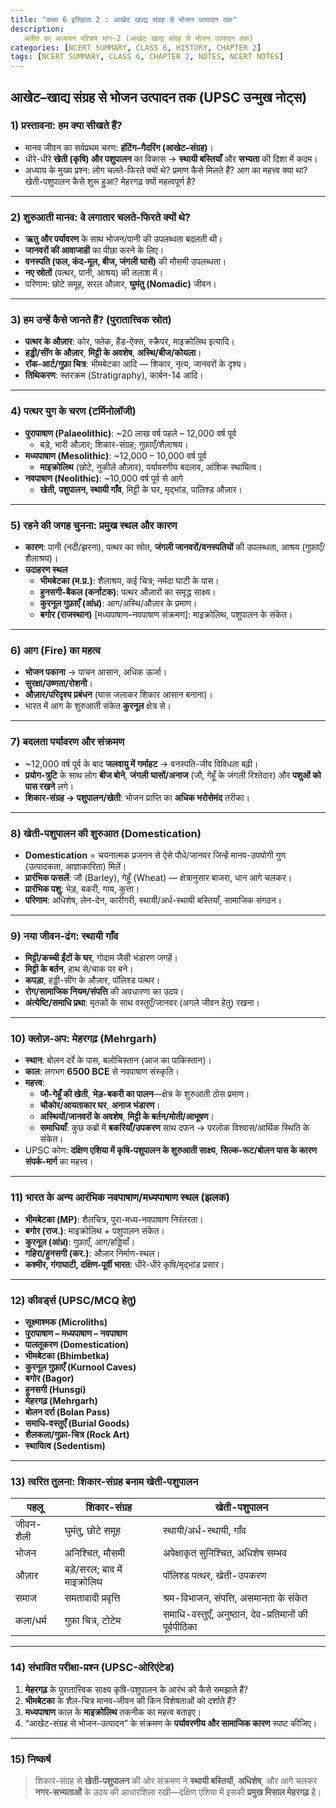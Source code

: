 ```yaml
---
title: "कक्षा 6 इतिहास 2 : आखेट खाद्य संग्रह से भोजन उत्पादन तक"
description: 
   अतीत का अध्ययन परिचय भाग-2 (आखेट खाद्य संग्रह से भोजन उत्पादन तक)
categories: [NCERT SUMMARY, CLASS 6, HISTORY, CHAPTER 2]
tags: [NCERT SUMMARY, CLASS 6, CHAPTER 2, NOTES, NCERT NOTES]
---
```


## आखेट–खाद्य संग्रह से भोजन उत्पादन तक (UPSC उन्मुख नोट्स)

### 1) प्रस्तावना: हम क्या सीखते हैं?
- मानव जीवन का सर्वप्रथम चरण: **हंटिंग–गैदरिंग (आखेट–संग्रह)**।
- धीरे-धीरे **खेती (कृषि) और पशुपालन** का विकास → **स्थायी बस्तियाँ** और **सभ्यता** की दिशा में कदम।
- अध्याय के मुख्य प्रश्न: लोग चलते-फिरते क्यों थे? प्रमाण कैसे मिलते हैं? आग का महत्त्व क्या था? खेती-पशुपालन कैसे शुरू हुआ? मेहरगढ़ क्यों महत्वपूर्ण है?

---

### 2) शुरुआती मानव: वे लगातार चलते-फिरते क्यों थे?
- **ऋतु और पर्यावरण** के साथ भोजन/पानी की उपलब्धता बदलती थी।
- **जानवरों की आवाजाही** का पीछा करने के लिए।
- **वनस्पति (फल, कंद-मूल, बीज, जंगली घासें)** की मौसमी उपलब्धता।
- **नए स्रोतों** (पत्थर, पानी, आश्रय) की तलाश में।
- परिणाम: छोटे समूह, सरल औज़ार, **घुमंतु (Nomadic)** जीवन।

---

### 3) हम उन्हें कैसे जानते हैं? (पुरातात्त्विक स्रोत)
- **पत्थर के औज़ार**: कोर, फ्लेक, हैंड-ऐक्स, स्क्रैपर, माइक्रोलिथ इत्यादि।
- **हड्डी/सींग के औज़ार**, **मिट्टी के अवशेष**, **अस्थि/बीज/कोयला**।
- **रॉक-आर्ट/गुफ़ा चित्र**: भीमबेटका आदि — शिकार, नृत्य, जानवरों के दृश्य।
- **तिथिकरण**: स्तरक्रम (Stratigraphy), कार्बन-14 आदि।

---

### 4) पत्थर युग के चरण (टर्मिनोलॉजी)
- **पुरापाषाण (Palaeolithic)**: ~20 लाख वर्ष पहले – 12,000 वर्ष पूर्व  
  - बड़े, भारी औज़ार; शिकार-संग्रह; गुफ़ाएँ/शैलाश्रय।
- **मध्यपाषाण (Mesolithic)**: ~12,000 – 10,000 वर्ष पूर्व  
  - **माइक्रोलिथ** (छोटे, नुकीले औज़ार), पर्यावरणीय बदलाव, आंशिक स्थायित्व।
- **नवपाषाण (Neolithic)**: ~10,000 वर्ष पूर्व से आगे  
  - **खेती, पशुपालन, स्थायी गाँव**, मिट्टी के घर, मृद्भांड, पालिश्ड औज़ार।

---

### 5) रहने की जगह चुनना: प्रमुख स्थल और कारण
- **कारण**: पानी (नदी/झरना), पत्थर का स्रोत, **जंगली जानवरों/वनस्पतियों** की उपलब्धता, आश्रय (गुफ़ाएँ/शैलाश्रय)।
- **उदाहरण स्थल**  
  - **भीमबेटका (म.प्र.)**: शैलाश्रय, कई चित्र; नर्मदा घाटी के पास।  
  - **हुनसगी-बैकल (कर्नाटक)**: पत्थर औज़ारों का समृद्ध साक्ष्य।  
  - **कुरनूल गुफ़ाएँ (आंध्र)**: आग/अस्थि/औज़ार के प्रमाण।  
  - **बगोर (राजस्थान)** [मध्यपाषाण–नवपाषाण संक्रमण]: माइक्रोलिथ, पशुपालन के संकेत।  

---

### 6) आग (Fire) का महत्व
- **भोजन पकाना** → पाचन आसान, अधिक ऊर्जा।  
- **सुरक्षा/उष्णता/रोशनी**।  
- **औज़ार/परिदृश्य प्रबंधन** (घास जलाकर शिकार आसान बनाना)।  
- भारत में आग के शुरुआती संकेत **कुरनूल** क्षेत्र से।

---

### 7) बदलता पर्यावरण और संक्रमण
- ~12,000 वर्ष पूर्व के बाद **जलवायु में गर्माहट** → वनस्पति-जीव विविधता बढ़ी।  
- **प्रयोग-त्रुटि** के साथ लोग **बीज बोने**, **जंगली घासों/अनाज** (जौ, गेहूँ के जंगली रिश्तेदार) और **पशुओं को पास रखने** लगे।  
- **शिकार-संग्रह → पशुपालन/खेती**: भोजन प्राप्ति का **अधिक भरोसेमंद** तरीका।

---

### 8) खेती-पशुपालन की शुरुआत (Domestication)
- **Domestication** = चयनात्मक प्रजनन से ऐसे पौधे/जानवर जिन्हें मानव-उपयोगी गुण (उत्पादकता, आज्ञाकारिता) मिलें।  
- **प्रारंभिक फसलें**: जौ (Barley), गेहूँ (Wheat) — क्षेत्रानुसार बाजरा, धान आगे चलकर।  
- **प्रारंभिक पशु**: भेड़, बकरी, गाय, कुत्ता।  
- **परिणाम**: अधिशेष, लेन-देन, कारीगरी, स्थायी/अर्ध-स्थायी बस्तियाँ, सामाजिक संगठन।

---

### 9) नया जीवन-ढंग: स्थायी गाँव
- **मिट्टी/कच्ची ईंटों के घर**, गोदाम जैसी भंडारण जगहें।  
- **मिट्टी के बर्तन**, हाथ से/चाक पर बने।  
- **कपड़ा**, हड्डी-सींग के औज़ार, पॉलिश्ड पत्थर।  
- **रोग/सामाजिक नियम/संपत्ति** की अवधारणा का उदय।  
- **अंत्येष्टि/समाधि प्रथा**: मृतकों के साथ वस्तुएँ/जानवर (अगले जीवन हेतु) रखना।

---

### 10) क्लोज़-अप: **मेहरगढ़ (Mehrgarh)**
- **स्थान**: बोलन दर्रे के पास, बलोचिस्तान (आज का पाकिस्तान)।  
- **काल**: लगभग **6500 BCE** से नवपाषाण संस्कृति।  
- **महत्त्व**:  
  - **जौ-गेहूँ की खेती**, **भेड़-बकरी का पालन**—क्षेत्र के शुरुआती ठोस प्रमाण।  
  - **चौकोर/आयताकार घर**, **अनाज भंडारण**।  
  - **अस्थियों/जानवरों के अवशेष**, **मिट्टी के बर्तन/मोती/आभूषण**।  
  - **समाधियाँ**: कुछ कब्रों में **बकरियाँ/उपकरण** साथ दफन → परलोक विश्वास/आर्थिक स्थिति के संकेत।  
- UPSC कोण: **दक्षिण एशिया में कृषि-पशुपालन के शुरुआती साक्ष्य**, **सिल्क-रूट/बोलन पास के कारण संपर्क-मार्ग** का महत्त्व।

---

### 11) भारत के अन्य आरंभिक नवपाषाण/मध्यपाषाण स्थल (झलक)
- **भीमबेटका (MP)**: शैलचित्र, पुरा-मध्य-नवपाषाण निरंतरता।  
- **बगोर (राज.)**: माइक्रोलिथ + पशुपालन संकेत।  
- **कुरनूल (आंध्र)**: गुफ़ाएँ, आग/हड्डियाँ।  
- **गहिरा/हुनसगी (कर.)**: औज़ार निर्माण-स्थल।  
- **कश्मीर, गंगाघाटी, दक्षिण-पूर्वी भारत**: धीरे-धीरे कृषि/मृद्भांड प्रसार।

---

### 12) कीवर्ड्स (UPSC/MCQ हेतु)

- **सूक्ष्माश्मक (Microliths)**  
- **पुरापाषाण – मध्यपाषाण – नवपाषाण**  
- **पालतूकरण (Domestication)**  
- **भीमबेटका (Bhimbetka)**  
- **कुरनूल गुफ़ाएँ (Kurnool Caves)**  
- **बगोर (Bagor)**  
- **हुनसगी (Hunsgi)**  
- **मेहरगढ़ (Mehrgarh)**  
- **बोलन दर्रा (Bolan Pass)**  
- **समाधि-वस्तुएँ (Burial Goods)**  
- **शैलकला/गुफ़ा-चित्र (Rock Art)**  
- **स्थायित्व (Sedentism)**
---

### 13) त्वरित तुलना: शिकार-संग्रह बनाम खेती-पशुपालन

| पहलू | शिकार-संग्रह | खेती-पशुपालन |
|---|---|---|
| जीवन-शैली | घुमंतु, छोटे समूह | स्थायी/अर्ध-स्थायी, गाँव |
| भोजन | अनिश्चित, मौसमी | अपेक्षाकृत सुनिश्चित, अधिशेष सम्भव |
| औज़ार | बड़े/सरल; बाद में माइक्रोलिथ | पॉलिश्ड पत्थर, खेती-उपकरण |
| समाज | समतावादी प्रवृत्ति | श्रम-विभाजन, संपत्ति, असमानता के संकेत |
| कला/धर्म | गुफ़ा चित्र, टोटेम | समाधि-वस्तुएँ, अनुष्ठान, देव-प्रतिमानों की पूर्वपीठिका |

---

### 14) संभावित परीक्षा-प्रश्न (UPSC-ओरिएंटेड)
1. **मेहरगढ़** के पुरातात्त्विक साक्ष्य कृषि-पशुपालन के आरंभ को कैसे समझाते हैं?  
2. **भीमबेटका** के शैल-चित्र मानव-जीवन की किन विशेषताओं को दर्शाते हैं?  
3. **मध्यपाषाण** काल के **माइक्रोलिथ** तकनीक का महत्व बताइए।  
4. “आखेट-संग्रह से भोजन-उत्पादन” के संक्रमण के **पर्यावरणीय और सामाजिक कारण** स्पष्ट कीजिए।  

---

### 15) निष्कर्ष
> शिकार-संग्रह से **खेती-पशुपालन** की ओर संक्रमण ने **स्थायी बस्तियों**, **अधिशेष**, और आगे चलकर **नगर-सभ्यताओं** के उदय की आधारशिला रखी—दक्षिण एशिया में इसकी **प्रमुख मिसाल मेहरगढ़** है।

